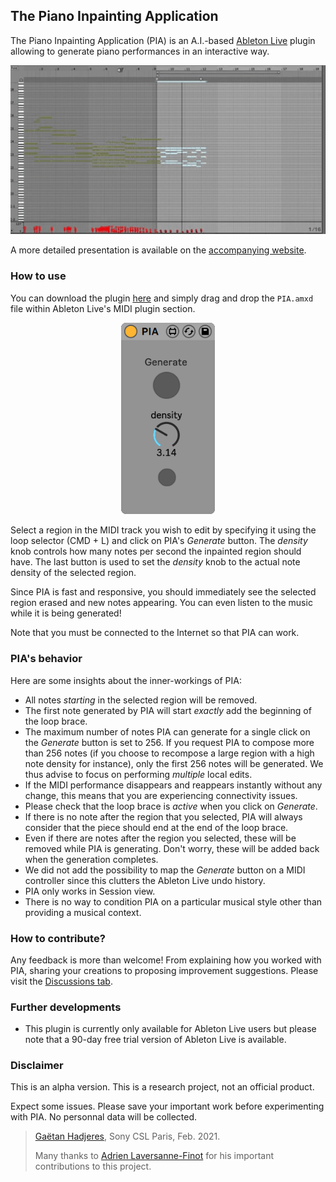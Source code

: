 ## The Piano Inpainting Application
The Piano Inpainting Application (PIA) is an A.I.-based [Ableton Live](https://www.ableton.com/en/live/) plugin allowing to generate piano performances in an interactive way.

<p align="center">
<img src="docs/resources/pia_generation.gif" width="700"/>
</p>

A more detailed presentation is available on the [accompanying website](https://ghadjeres.github.io/piano-inpainting-application/).


### How to use
You can download the  plugin [here](https://github.com/Ghadjeres/piano-inpainting-application/releases/download/v0.1-alpha/PIA.amxd) and simply drag and drop the `PIA.amxd` file within Ableton Live's  MIDI plugin section. 

<p align="center">
<img src="docs/resources/pia.png" alt="drawing" width="150"/>
</p>

Select a region in the MIDI track you wish to edit by specifying it using the loop selector (CMD + L) and click on PIA's *Generate* button. The *density* knob controls how many notes per second the inpainted region should have. The last button is used to set the *density* knob to the actual note density of the selected region.

Since PIA is fast and responsive, you should immediately see the selected region erased and new notes appearing. You can even listen to the music while it is being generated!

Note that you must be connected to the Internet so that PIA can work.

### PIA's behavior
Here are some insights about the inner-workings of PIA:
- All notes *starting* in the selected region will be removed.
- The first note generated by PIA will start *exactly* add the beginning of the loop brace.
- The maximum number of notes PIA can generate for a single click on the *Generate* button is set to 256. If you request PIA to compose more than 256 notes (if you choose to recompose a large region with a high note density for instance), only the first 256 notes will be generated. We thus advise to focus on performing *multiple* local edits.
- If the MIDI performance disappears and reappears instantly without any change, this means that you are experiencing connectivity issues.
- Please check that the loop brace is *active* when you click on *Generate*.
- If there is no note after the region that you selected, PIA will always consider that the piece should end at the end of the loop brace.
- Even if there are notes after the region you selected, these will be removed while PIA is generating. Don't worry, these will be added back when the generation completes.
- We did not add the possibility to map the *Generate* button on a MIDI controller since this clutters the Ableton Live undo history.
- PIA only works in Session view.
- There is no way to condition PIA on a particular musical style other than providing a musical context.


### How to contribute?
Any feedback is more than welcome! From explaining how you worked with PIA, sharing your creations to proposing improvement suggestions. Please visit the [Discussions tab](https://github.com/Ghadjeres/piano-inpainting-application/discussions).

### Further developments
- This plugin is currently only available for Ableton Live users but please note that a 90-day free trial version of Ableton Live is available.


### Disclaimer
This is an alpha version. This is a research project, not an official product. 

Expect some issues. Please save your important work before experimenting with PIA. No personnal data will be collected.


> [Gaëtan Hadjeres](https://scholar.google.com/citations?user=wfZF3E0AAAAJ&hl=en), Sony CSL Paris, Feb. 2021.
>
> Many thanks to [Adrien Laversanne-Finot](https://scholar.google.com/citations?user=kWScejIAAAAJ&hl=fr) for his important contributions to this project.
